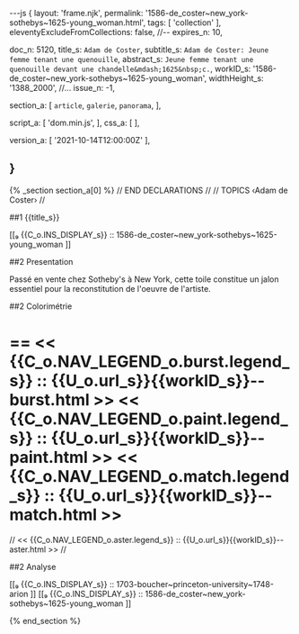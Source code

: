 ---js
{
  layout:    'frame.njk',
  permalink: '1586-de_coster~new_york-sothebys~1625-young_woman.html',
  tags:      [ 'collection' ],
  eleventyExcludeFromCollections: false,
  //-- expires_n: 10,

  doc_n:      5120,
  title_s:    `Adam de Coster`,
  subtitle_s: `Adam de Coster: Jeune femme tenant une quenouille`,
  abstract_s: `Jeune femme tenant une quenouille devant une chandelle&mdash;1625&nbsp;c.`,
  workID_s:   '1586-de_coster~new_york-sothebys~1625-young_woman',
  widthHeight_s:  '1388_2000',
  //... issue_n: -1,

  section_a:
  [
    `article`,
    `galerie`,
    `panorama`,
  ],

  script_a:
  [
    'dom.min.js',
  ],
  css_a:
  [
  ],

  version_a:
  [
    '2021-10-14T12:00:00Z'
  ],

}
---
{% _section section_a[0] %}
// END DECLARATIONS //
//  TOPICS
‹Adam de Coster›
//



##1  {{title_s}}

[[₉  {{C_o.INS_DISPLAY_s}} ::
     1586-de_coster~new_york-sothebys~1625-young_woman ]]

##2  Presentation

Passé en vente chez Sotheby's à New York, cette toile constitue un jalon essentiel pour la reconstitution de l'oeuvre de l'artiste.




##2  Colorimétrie

==
<<  {{C_o.NAV_LEGEND_o.burst.legend_s}}  ::  {{U_o.url_s}}{{workID_s}}--burst.html  >>
<<  {{C_o.NAV_LEGEND_o.paint.legend_s}}  ::  {{U_o.url_s}}{{workID_s}}--paint.html  >>
<<  {{C_o.NAV_LEGEND_o.match.legend_s}}  ::  {{U_o.url_s}}{{workID_s}}--match.html  >>
==
//  <<  {{C_o.NAV_LEGEND_o.aster.legend_s}}  ::  {{U_o.url_s}}{{workID_s}}--aster.html  >>  //

##2  Analyse

[[₉  {{C_o.INS_DISPLAY_s}} ::
     1703-boucher~princeton-university~1748-arion ]]
[[₉  {{C_o.INS_DISPLAY_s}} ::
     1586-de_coster~new_york-sothebys~1625-young_woman ]]

{% end_section %}
